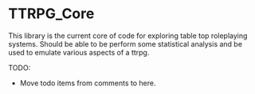 # TTRPG_Core
This library is the current core of code for exploring table top roleplaying systems.  Should be able to be perform some statistical analysis and be used to emulate various aspects of a ttrpg.  

TODO:
* Move todo items from comments to here.

